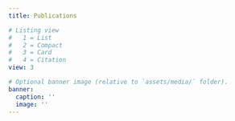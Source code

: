 ```yaml
---
title: Publications

# Listing view
#   1 = List
#   2 = Compact
#   3 = Card
#   4 = Citation
view: 3

# Optional banner image (relative to `assets/media/` folder).
banner:
  caption: ''
  image: ''
---
```


